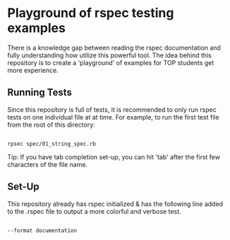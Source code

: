 # Playground of rspec testing examples
There is a knowledge gap between reading the rspec documentation and fully understanding how utilize this powerful tool. The idea behind this repository is to create a 'playground' of examples for TOP students get more experience.

## Running Tests
Since this repository is full of tests, it is recommended to only run rspec tests on one individual file at at time. For example, to run the first test file from the root of this directory:

<pre><code>
rpsec spec/01_string_spec.rb
</code></pre>

Tip: If you have tab completion set-up, you can hit 'tab' after the first few characters of the file name.

## Set-Up
This repository already has rspec initialized & has the following line added to the .rspec file to output a more colorful and verbose test.

<pre><code>
--format documentation
</code></pre>
